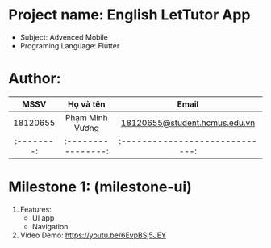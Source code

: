 # Project name: English LetTutor App
- Subject: Advenced Mobile
- Programing Language: Flutter

# Author:
| MSSV     |     Họ và tên    | Email                         |
|:--------:|:----------------:|:-----------------------------:|
| 18120655 | Phạm Minh Vương  | 18120655@student.hcmus.edu.vn |
|:--------:|:----------------:|:-----------------------------:|
 
# Milestone 1: (milestone-ui)
1. Features:
    - UI app
    - Navigation
2. Video Demo: https://youtu.be/6EvpBSj5JEY
